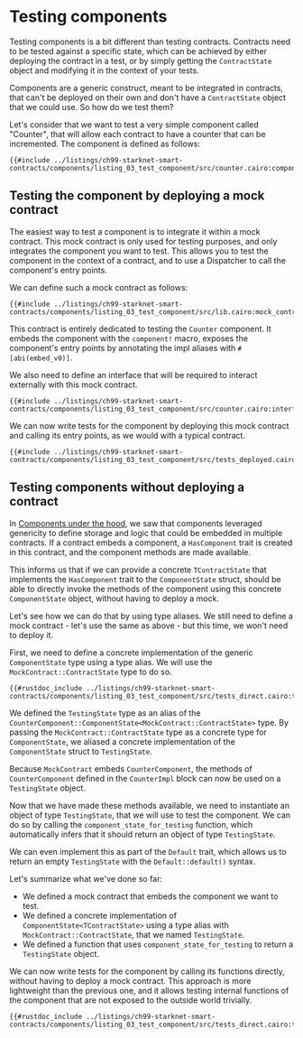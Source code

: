 # Testing components

Testing components is a bit different than testing contracts.
Contracts need to be tested against a specific state, which can be achieved by either deploying the contract in a test, or by simply getting the `ContractState` object and modifying it in the context of your tests.

Components are a generic construct, meant to be integrated in contracts, that can't be deployed on their own and don't have a `ContractState` object that we could use. So how do we test them?

Let's consider that we want to test a very simple component called "Counter", that will allow each contract to have a counter that can be incremented. The component is defined as follows:

```rust, noplayground
{{#include ../listings/ch99-starknet-smart-contracts/components/listing_03_test_component/src/counter.cairo:component}}
```

## Testing the component by deploying a mock contract

The easiest way to test a component is to integrate it within a mock contract. This mock contract is only used for testing purposes, and only integrates the component you want to test. This allows you to test the component in the context of a contract, and to use a Dispatcher to call the component's entry points.

We can define such a mock contract as follows:

```rust, noplayground
{{#include ../listings/ch99-starknet-smart-contracts/components/listing_03_test_component/src/lib.cairo:mock_contract}}
```

This contract is entirely dedicated to testing the `Counter` component. It embeds the component with the `component!` macro, exposes the component's entry points by annotating the impl aliases with `#[abi(embed_v0)]`.

We also need to define an interface that will be required to interact externally with this mock contract.

```rust, noplayground
{{#include ../listings/ch99-starknet-smart-contracts/components/listing_03_test_component/src/counter.cairo:interface}}
```

We can now write tests for the component by deploying this mock contract and calling its entry points, as we would with a typical contract.

```rust, noplayground
{{#include ../listings/ch99-starknet-smart-contracts/components/listing_03_test_component/src/tests_deployed.cairo}}
```

## Testing components without deploying a contract

In [Components under the hood](./ch99-01-05-01-components-under-the-hood.md), we saw that components leveraged genericity to define storage and logic that could be embedded in multiple contracts. If a contract embeds a component, a `HasComponent` trait is created in this contract, and the component methods are made available.

This informs us that if we can provide a concrete `TContractState` that implements the `HasComponent` trait to the `ComponentState` struct, should be able to directly invoke the methods of the component using this concrete `ComponentState` object, without having to deploy a mock.

Let's see how we can do that by using type aliases. We still need to define a mock contract - let's use the same as above - but this time, we won't need to deploy it.

First, we need to define a concrete implementation of the generic `ComponentState` type using a type alias. We will use the `MockContract::ContractState` type to do so.

```rust, noplayground
{{#rustdoc_include ../listings/ch99-starknet-smart-contracts/components/listing_03_test_component/src/tests_direct.cairo:type_alias}}
```

We defined the `TestingState` type as an alias of the `CounterComponent::ComponentState<MockContract::ContractState>` type. By passing the `MockContract::ContractState` type as a concrete type for `ComponentState`, we aliased a concrete implementation of the `ComponentState` struct to `TestingState`.

Because `MockContract` embeds `CounterComponent`, the methods of `CounterComponent` defined in the `CounterImpl` block can now be used on a `TestingState` object.

Now that we have made these methods available, we need to instantiate an object of type `TestingState`, that we will use to test the component. We can do so by calling the `component_state_for_testing` function, which automatically infers that it should return an object of type `TestingState`.

We can even implement this as part of the `Default` trait, which allows us to return an empty `TestingState` with the `Default::default()` syntax.

Let's summarize what we've done so far:

- We defined a mock contract that embeds the component we want to test.
- We defined a concrete implementation of `ComponentState<TContractState>` using a type alias with `MockContract::ContractState`, that we named `TestingState`.
- We defined a function that uses `component_state_for_testing` to return a `TestingState` object.

We can now write tests for the component by calling its functions directly, without having to deploy a mock contract. This approach is more lightweight than the previous one, and it allows testing internal functions of the component that are not exposed to the outside world trivially.

```rust, noplayground
{{#rustdoc_include ../listings/ch99-starknet-smart-contracts/components/listing_03_test_component/src/tests_direct.cairo:test}}
```
